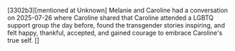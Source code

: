 [3302b3][mentioned at Unknown] Melanie and Caroline had a conversation on 2025-07-26 where Caroline shared that Caroline attended a LGBTQ support group the day before, found the transgender stories inspiring, and felt happy, thankful, accepted, and gained courage to embrace Caroline's true self. []
